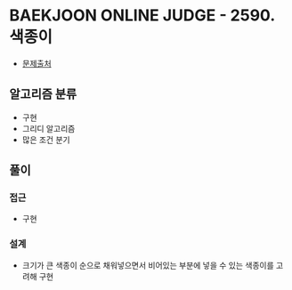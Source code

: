 # BAEKJOON ONLINE JUDGE - 2590. 색종이

- [문제출처](https://www.acmicpc.net/problem/2590 '2590. 색종이')

## 알고리즘 분류

- 구현
- 그리디 알고리즘
- 많은 조건 분기

## 풀이

### 접근

- 구현

### 설계

- 크기가 큰 색종이 순으로 채워넣으면서 비어있는 부분에 넣을 수 있는 색종이를 고려해 구현
